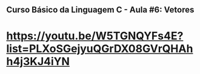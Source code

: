 ## Curso Básico da Linguagem C - Aula #6: Vetores
# https://youtu.be/W5TGNQYFs4E?list=PLXoSGejyuQGrDX08GVrQHAhh4j3KJ4iYN
